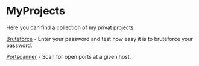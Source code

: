 # MyProjects
Here you can find a collection of my privat projects.

[Bruteforce](https://github.com/iSkrumpie/MyProjects/tree/master/Bruteforce) - Enter your password and test how easy it is to bruteforce your password.

[Portscanner](https://github.com/iSkrumpie/MyProjects/tree/master/Portscanner) - Scan for open ports at a given host.
